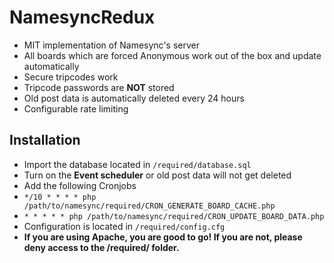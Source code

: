 # NamesyncRedux
- MIT implementation of Namesync's server
- All boards which are forced Anonymous work out of the box and update automatically
- Secure tripcodes work
- Tripcode passwords are **NOT** stored
- Old post data is automatically deleted every 24 hours
- Configurable rate limiting

## Installation
- Import the database located in `/required/database.sql`
- Turn on the **Event scheduler** or old post data will not get deleted
- Add the following Cronjobs
- `*/10 * * * * php /path/to/namesync/required/CRON_GENERATE_BOARD_CACHE.php`
- `* * * * * php /path/to/namesync/required/CRON_UPDATE_BOARD_DATA.php`
- Configuration is located in `/required/config.cfg`
- **If you are using Apache, you are good to go! If you are not, please deny access to the /required/ folder.**
